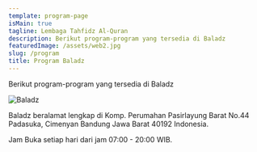 ```yaml
---
template: program-page
isMain: true
tagline: Lembaga Tahfidz Al-Quran
description: Berikut program-program yang tersedia di Baladz
featuredImage: /assets/web2.jpg
slug: /program
title: Program Baladz
---
```


Berikut program-program yang tersedia di Baladz

![Baladz](/assets/baladzadmin-min.jpg "Baladz")

Baladz beralamat lengkap di Komp. Perumahan Pasirlayung Barat No.44 Padasuka, Cimenyan Bandung Jawa Barat 40192 Indonesia.

Jam Buka setiap hari dari jam 07:00 - 20:00 WIB.
